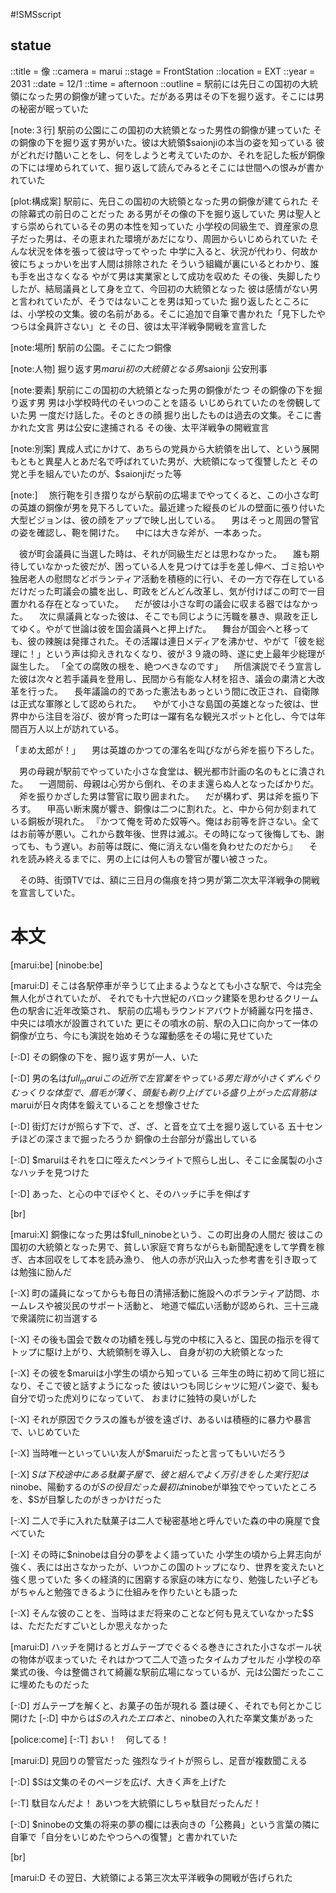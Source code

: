 #!SMSscript

## statue

::title = 像
::camera = marui
::stage = FrontStation
::location = EXT
::year = 2031
::date = 12/1
::time = afternoon
::outline = 駅前には先日この国初の大統領になった男の銅像が建っていた。だがある男はその下を掘り返す。そこには男の秘密が眠っていた

[note:３行]
駅前の公園にこの国初の大統領となった男性の銅像が建っていた
その銅像の下を掘り返す男がいた。彼は大統領$saionjiの本当の姿を知っている
彼がどれだけ酷いことをし、何をしようと考えていたのか、それを記した板が銅像の下には埋められていて、掘り返して読んでみるとそこには世間への恨みが書かれていた

[plot:構成案]
駅前に、先日この国初の大統領となった男の銅像が建てられた
その除幕式の前日のことだった
ある男がその像の下を掘り返していた
男は聖人とすら崇められているその男の本性を知っていた
小学校の同級生で、資産家の息子だった男は、その恵まれた環境があだになり、周囲からいじめられていた
そんな状況を体を張って彼は守ってやった
中学に入ると、状況が代わり、何故か彼にちょっかいを出す人間は排除された
そういう組織が裏にいるとわかり、誰も手を出さなくなる
やがて男は実業家として成功を収めた
その後、失脚したりしたが、結局議員として身を立て、今回初の大統領となった
彼は感情がない男と言われていたが、そうではないことを男は知っていた
掘り返したところには、小学校の文集。彼の名前がある。そこに追加で自筆で書かれた「見下したやつらは全員許さない」と
その日、彼は太平洋戦争開戦を宣言した

[note:場所]
駅前の公園。そこにたつ銅像

[note:人物]
掘り返す男$marui
初の大統領となる男$saionji
公安刑事

[note:要素]
駅前にこの国初の大統領となった男の銅像がたつ
その銅像の下を掘り返す男
男は小学校時代のそいつのことを語る
いじめられていたのを傍観していた男
一度だけ話した。そのときの顔
掘り出したものは過去の文集。そこに書かれた文言
男は公安に逮捕される
その後、太平洋戦争の開戦宣言

[note:別案]
異成人式にかけて、あちらの党員から大統領を出して、という展開
もともと異星人とあだ名で呼ばれていた男が、大統領になって復讐したと
その党と手を組んでいたのが、$saionjiだった等

[note:]
　旅行鞄を引き摺りながら駅前の広場までやってくると、この小さな町の英雄の銅像が男を見下ろしていた。最近建った縦長のビルの壁面に張り付いた大型ビジョンは、彼の顔をアップで映し出している。
　男はそっと周囲の警官の姿を確認し、鞄を開けた。
　中には大きな斧が、一本あった。

　彼が町会議員に当選した時は、それが同級生だとは思わなかった。
　誰も期待していなかった彼だが、困っている人を見つけては手を差し伸べ、ゴミ拾いや独居老人の慰問などボランティア活動を積極的に行い、その一方で存在しているだけだった町議会の膿を出し、町政をどんどん改革し、気が付けばこの町で一目置かれる存在となっていた。
　だが彼は小さな町の議会に収まる器ではなかった。
　次に県議員となった彼は、そこでも同じように汚職を暴き、県政を正してゆく。やがて世論は彼を国会議員へと押上げた。
　舞台が国会へと移っても、彼の辣腕は発揮された。その活躍は連日メディアを沸かせ、やがて「彼を総理に！」という声は抑えきれなくなり、彼が３９歳の時、遂に史上最年少総理が誕生した。
「全ての腐敗の根を、絶つべきなのです」
　所信演説でそう宣言した彼は次々と若手議員を登用し、民間から有能な人材を招き、議会の粛清と大改革を行った。
　長年議論の的であった憲法もあっという間に改正され、自衛隊は正式な軍隊として認められた。
　やがて小さな島国の英雄となった彼は、世界中から注目を浴び、彼が育った町は一躍有名な観光スポットと化し、今では年間百万人以上が訪れている。

「まめ太郎が！」
　男は英雄のかつての渾名を叫びながら斧を振り下ろした。

　男の母親が駅前でやっていた小さな食堂は、観光都市計画の名のもとに潰された。
　一週間前、母親は心労から倒れ、そのまま還らぬ人となったばかりだ。
　斧を振りかざした男は警官に取り囲まれた。
　だが構わず、男は斧を振り下ろす。
　甲高い断末魔が響き、銅像は二つに割れた。と、中から何か刻まれている銅板が現れた。
『かつて俺を苛めた奴等へ。俺はお前等を許さない。全てはお前等が悪い。これから数年後、世界は滅ぶ。その時になって後悔しても、謝っても、もう遅い。お前等は既に、俺に消えない傷を負わせたのだから』
　それを読み終えるまでに、男の上には何人もの警官が覆い被さった。

　その時、街頭TVでは、額に三日月の傷痕を持つ男が第二次太平洋戦争の開戦を宣言していた。


# 本文

[marui:be]
[ninobe:be]

[marui:D]
そこは各駅停車が辛うじて止まるようなとても小さな駅で、今は完全無人化がされていたが、
それでも十六世紀のバロック建築を思わせるクリーム色の駅舎に近年改築され、
駅前の広場もラウンドアバウトが綺麗な円を描き、中央には噴水が設置されていた
更にその噴水の前、駅の入口に向かって一体の銅像が立ち、今にも演説を始めそうな躍動感をその場に見せていた

[-:D]
その銅像の下を、掘り返す男が一人、いた

[-:D]
男の名は$full_marui
この近所で左官業をやっている男だ
背が小さくずんぐりむっくりな体型で、眉毛が薄く、頭髪も剃り上げている
盛り上がった広背筋は$maruiが日々肉体を鍛えていることを想像させた

[-:D]
街灯だけが照らす下で、ざ、ざ、と音を立て土を掘り返している
五十センチほどの深さまで掘ったろうか
銅像の土台部分が露出している

[-:D]
$maruiはそれを口に咥えたペンライトで照らし出し、そこに金属製の小さなハッチを見つけた

[-:D]
あった、と心の中でぼやくと、そのハッチに手を伸ばす

[br]

[marui:X]
銅像になった男は$full_ninobeという、この町出身の人間だ
彼はこの国初の大統領となった男で、貧しい家庭で育ちながらも新聞配達をして学費を稼ぎ、古本回収をして本を読み漁り、
他人の赤が沢山入った参考書を引き取っては勉強に励んだ

[-:X]
町の議員になってからも毎日の清掃活動に施設へのボランティア訪問、ホームレスや被災民のサポート活動と、
地道で幅広い活動が認められ、三十三歳で衆議院に初当選する

[-:X]
その後も国会で数々の功績を残し与党の中核に入ると、国民の指示を得てトップに駆け上がり、大統領制を導入し、
自身が初の大統領となった

[-:X]
その彼を$maruiは小学生の頃から知っている
三年生の時に初めて同じ班になり、そこで彼と話すようになった
彼はいつも同じシャツに短パン姿で、髪も自分で切った虎刈りになっていて、
おまけに独特の臭いがした

[-:X]
それが原因でクラスの誰もが彼を遠ざけ、あるいは積極的に暴力や暴言で、いじめていた

[-:X]
当時唯一といっていい友人が$maruiだったと言ってもいいだろう

[-:X]
$Sは下校途中にある駄菓子屋で、彼と組んでよく万引きをした
実行犯は$ninobe、陽動するのが$Sの役目だった
最初は$ninobeが単独でやっていたところを、$Sが目撃したのがきっかけだった

[-:X]
二人で手に入れた駄菓子は二人で秘密基地と呼んでいた森の中の廃屋で食べていた

[-:X]
その時に$ninobeは自分の夢をよく語っていた
小学生の頃から上昇志向が強く、表には出さなかったが、いつかこの国のトップになり、世界を変えたいと強く思っていた
多くの経済的に困窮する家庭の味方になり、勉強したい子どもがちゃんと勉強できるように仕組みを作りたいとも語った

[-:X]
そんな彼のことを、当時はまだ将来のことなど何も見えていなかった$Sは、ただただすごいとしか思えなかった

[marui:D]
ハッチを開けるとガムテープでぐるぐる巻きにされた小さなボール状の物体が収まっていた
それはかつて二人で造ったタイムカプセルだ
小学校の卒業式の後、今は整備されて綺麗な駅前広場になっているが、元は公園だったここに埋めたものだった

[-:D]
ガムテープを解くと、お菓子の缶が現れる
蓋は硬く、それでも何とかこじ開けた
[-:D]
中からは$Sの入れたエロ本と、$ninobeの入れた卒業文集があった

[police:come]
[-:T]
おい！　何してる！

[marui:D]
見回りの警官だった
強烈なライトが照らし、足音が複数聞こえる

[-:D]
$Sは文集のそのページを広げ、大きく声を上げた

[-:T]
駄目なんだよ！
あいつを大統領にしちゃ駄目だったんだ！

[-:D]
$ninobeの文集の将来の夢の欄には表向きの「公務員」という言葉の隣に自筆で「自分をいじめたやつらへの復讐」と書かれていた

[br]

[marui:D
その翌日、大統領による第三次太平洋戦争の開戦が告げられた
